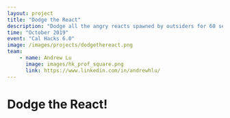 ```yaml
---
layout: project
title: "Dodge the React"
description: "Dodge all the angry reacts spawned by outsiders for 60 seconds!"
time: "October 2019"
event: "Cal Hacks 6.0"
image: /images/projects/dodgethereact.png
team:
    - name: Andrew Lu
      image: images/hk_prof_square.png
      link: https://www.linkedin.com/in/andrewhlu/
---
```


# Dodge the React!